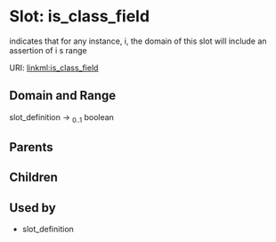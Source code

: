 
# Slot: is_class_field


indicates that for any instance, i, the domain of this slot will include an assertion of i s range

URI: [linkml:is_class_field](https://w3id.org/linkml/is_class_field)


## Domain and Range

slot_definition &#8594;  <sub>0..1</sub> boolean

## Parents


## Children


## Used by

 * slot_definition
